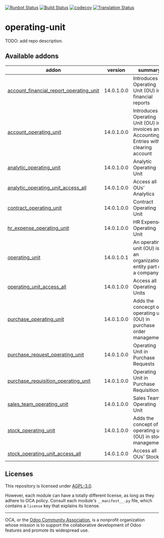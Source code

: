 [![Runbot Status](https://runbot.odoo-community.org/runbot/badge/flat/213/14.0.svg)](https://runbot.odoo-community.org/runbot/repo/github-com-oca-operating-unit-213)
[![Build Status](https://travis-ci.com/OCA/operating-unit.svg?branch=14.0)](https://travis-ci.com/OCA/operating-unit)
[![codecov](https://codecov.io/gh/OCA/operating-unit/branch/14.0/graph/badge.svg)](https://codecov.io/gh/OCA/operating-unit)
[![Translation Status](https://translation.odoo-community.org/widgets/operating-unit-14-0/-/svg-badge.svg)](https://translation.odoo-community.org/engage/operating-unit-14-0/?utm_source=widget)

<!-- /!\ do not modify above this line -->

# operating-unit

TODO: add repo description.

<!-- /!\ do not modify below this line -->

<!-- prettier-ignore-start -->

[//]: # (addons)

Available addons
----------------
addon | version | summary
--- | --- | ---
[account_financial_report_operating_unit](account_financial_report_operating_unit/) | 14.0.1.0.0 | Introduces Operating Unit (OU) in financial reports
[account_operating_unit](account_operating_unit/) | 14.0.1.0.0 | Introduces Operating Unit (OU) in invoices and Accounting Entries with clearing account
[analytic_operating_unit](analytic_operating_unit/) | 14.0.1.0.0 | Analytic Operating Unit
[analytic_operating_unit_access_all](analytic_operating_unit_access_all/) | 14.0.1.0.0 | Access all OUs' Analytics
[contract_operating_unit](contract_operating_unit/) | 14.0.1.0.0 | Contract Operating Unit
[hr_expense_operating_unit](hr_expense_operating_unit/) | 14.0.1.0.0 | HR Expense Operating Unit
[operating_unit](operating_unit/) | 14.0.1.0.1 | An operating unit (OU) is an organizational entity part of a company
[operating_unit_access_all](operating_unit_access_all/) | 14.0.1.0.0 | Access all Operating Units
[purchase_operating_unit](purchase_operating_unit/) | 14.0.1.0.0 | Adds the concecpt of operating unit (OU) in purchase order management
[purchase_request_operating_unit](purchase_request_operating_unit/) | 14.0.1.0.0 | Operating Unit in Purchase Requests
[purchase_requisition_operating_unit](purchase_requisition_operating_unit/) | 14.0.1.0.0 | Operating Unit in Purchase Requisitions
[sales_team_operating_unit](sales_team_operating_unit/) | 14.0.1.0.0 | Sales Team Operating Unit
[stock_operating_unit](stock_operating_unit/) | 14.0.1.0.0 | Adds the concept of operating unit (OU) in stock management
[stock_operating_unit_access_all](stock_operating_unit_access_all/) | 14.0.1.0.0 | Access all OUs' Stock

[//]: # (end addons)

<!-- prettier-ignore-end -->

## Licenses

This repository is licensed under [AGPL-3.0](LICENSE).

However, each module can have a totally different license, as long as they adhere to OCA
policy. Consult each module's `__manifest__.py` file, which contains a `license` key
that explains its license.

----

OCA, or the [Odoo Community Association](http://odoo-community.org/), is a nonprofit
organization whose mission is to support the collaborative development of Odoo features
and promote its widespread use.
